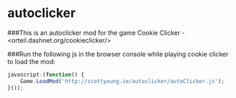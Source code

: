 # autoclicker
###This is an autoclicker mod for the game Cookie Clicker -
<orteil.dashnet.org/cookieclicker/>

###Run the following js in the browser console while playing cookie clicker to load the mod:

```javascript
javascript:(function() {
    Game.LoadMod('http://scottyoung.ie/autoclicker/autoClicker.js');
}());
```

